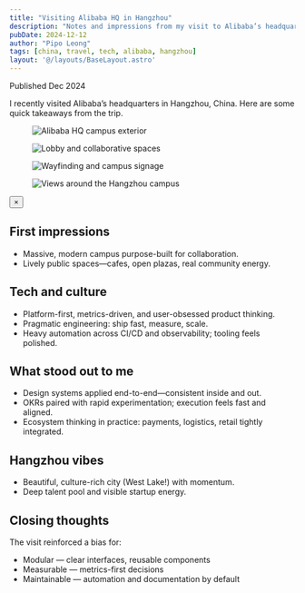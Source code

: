 ```yaml
---
title: "Visiting Alibaba HQ in Hangzhou"
description: "Notes and impressions from my visit to Alibaba’s headquarters in Hangzhou, China."
pubDate: 2024-12-12
author: "Pipo Leong"
tags: [china, travel, tech, alibaba, hangzhou]
layout: '@/layouts/BaseLayout.astro'
---
```


<p class="text-sm text-gray-500 dark:text-gray-400">Published Dec 2024</p>

I recently visited Alibaba’s headquarters in Hangzhou, China. Here are some quick takeaways from the trip.

<div id="alibaba-gallery" class="mt-6 grid grid-cols-1 sm:grid-cols-2 gap-4">
  <figure class="overflow-hidden rounded-lg border border-black/10 dark:border-white/10">
    <img src="/alibaba/4fe91bd3-1f4b-4147-b6ef-28f8ebb9425a.jpeg" alt="Alibaba HQ campus exterior" loading="lazy" class="w-full h-56 object-cover cursor-zoom-in" />
  </figure>
  <figure class="overflow-hidden rounded-lg border border-black/10 dark:border-white/10">
    <img src="/alibaba/734b3ba6-c710-4a2b-adc5-945301f5cdb6.jpeg" alt="Lobby and collaborative spaces" loading="lazy" class="w-full h-56 object-cover cursor-zoom-in" />
  </figure>
  <figure class="overflow-hidden rounded-lg border border-black/10 dark:border-white/10">
    <img src="/alibaba/db7e958d-0ac2-49de-9fcb-e401c46a5c07.jpeg" alt="Wayfinding and campus signage" loading="lazy" class="w-full h-56 object-cover cursor-zoom-in" />
  </figure>
  <figure class="overflow-hidden rounded-lg border border-black/10 dark:border-white/10">
    <img src="/alibaba/ef59dc75-4df8-40b5-b2b5-48ef235ac0d1.jpeg" alt="Views around the Hangzhou campus" loading="lazy" class="w-full h-56 object-cover cursor-zoom-in" />
  </figure>
  
</div>

<!-- Lightbox overlay -->
<div id="lb-overlay" class="fixed inset-0 z-50 hidden items-center justify-center bg-black/90 p-4 md:p-8" role="dialog" aria-modal="true" aria-label="Image viewer">
  <button id="lb-close" class="absolute right-4 top-4 text-white/80 hover:text-white text-2xl" aria-label="Close">×</button>
  <img id="lb-img" src="" alt="" class="max-h-[90vh] max-w-[90vw] rounded shadow-2xl" />
  <p id="lb-caption" class="mt-4 text-center text-white/80"></p>
  <!-- Clicking backdrop closes -->
  <span id="lb-backdrop" class="absolute inset-0"></span>
  
</div>

<script>
  (function () {
    const gallery = document.getElementById('alibaba-gallery');
    const overlay = document.getElementById('lb-overlay');
    const imgEl = document.getElementById('lb-img');
    const captionEl = document.getElementById('lb-caption');
    const closeBtn = document.getElementById('lb-close');
    const backdrop = document.getElementById('lb-backdrop');

    if (!gallery || !overlay || !imgEl || !captionEl || !closeBtn || !backdrop) return;

    function openLightbox(src, alt) {
      imgEl.src = src;
      imgEl.alt = alt || '';
      captionEl.textContent = alt || '';
      overlay.classList.remove('hidden');
      overlay.classList.add('flex');
      document.body.style.overflow = 'hidden';
    }

    function closeLightbox() {
      overlay.classList.add('hidden');
      overlay.classList.remove('flex');
      imgEl.src = '';
      captionEl.textContent = '';
      document.body.style.overflow = '';
    }

    gallery.addEventListener('click', (e) => {
      const t = e.target;
      if (t && t.tagName === 'IMG') {
        e.preventDefault();
        const src = t.getAttribute('src');
        const alt = t.getAttribute('alt') || '';
        if (src) openLightbox(src, alt);
      }
    });

    [closeBtn, backdrop].forEach((el) => el.addEventListener('click', closeLightbox));
    document.addEventListener('keydown', (e) => {
      if (e.key === 'Escape') closeLightbox();
    });
  })();
</script>

## First impressions
<ul class="list-disc pl-6 space-y-1">
  <li>Massive, modern campus purpose-built for collaboration.</li>
  <li>Lively public spaces—cafes, open plazas, real community energy.</li>
  
</ul>

## Tech and culture
<ul class="list-disc pl-6 space-y-1">
  <li>Platform-first, metrics-driven, and user-obsessed product thinking.</li>
  <li>Pragmatic engineering: ship fast, measure, scale.</li>
  <li>Heavy automation across CI/CD and observability; tooling feels polished.</li>
  
</ul>

## What stood out to me
<ul class="list-disc pl-6 space-y-1">
  <li>Design systems applied end-to-end—consistent inside and out.</li>
  <li>OKRs paired with rapid experimentation; execution feels fast and aligned.</li>
  <li>Ecosystem thinking in practice: payments, logistics, retail tightly integrated.</li>
  
</ul>

## Hangzhou vibes
<ul class="list-disc pl-6 space-y-1">
  <li>Beautiful, culture-rich city (West Lake!) with momentum.</li>
  <li>Deep talent pool and visible startup energy.</li>
  
</ul>

## Closing thoughts
The visit reinforced a bias for:
<ul class="list-disc pl-6 space-y-1">
  <li>Modular — clear interfaces, reusable components</li>
  <li>Measurable — metrics-first decisions</li>
  <li>Maintainable — automation and documentation by default</li>
</ul>

